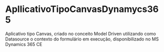 # ApllicativoTipoCanvasDynamycs365
Aplicativo tipo Canvas, criado no conceito Model Driven utilizando como Datasource o contexto do formulário em execução, disponibilizado no MS Dynamics 365 CE

